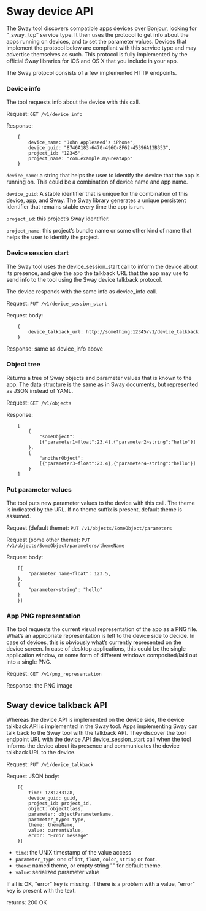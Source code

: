 # Sway device API

The Sway tool discovers compatible apps devices over Bonjour, looking for “_sway._tcp” service type. It then uses the protocol to get info about the apps running on devices, and to set the parameter values. Devices that implement the protocol below are compliant with this service type and may advertise themselves as such. This protocol is fully implemented by the official Sway libraries for iOS and OS X that you include in your app.

The Sway protocol consists of a few implemented HTTP endpoints.


### Device info

The tool requests info about the device with this call.

Request: `GET /v1/device_info`

Response:

		{
			device_name: "John Appleseed’s iPhone",
			device_guid: "8746A183-6470-496C-8F62-45396A13B353",
			project_id: "12345",
			project_name: "com.example.myGreatApp"
		}

`device_name`: a string that helps the user to identify the device that the app is running on. This could be a combination of device name and app name.

`device_guid`: A stable identifier that is unique for the combination of this device, app, and Sway. The Sway library generates a unique persistent identifier that remains stable every time the app is run.

`project_id`: this project’s Sway identifier.

`project_name`: this project’s bundle name or some other kind of name that helps the user to identify the project.



### Device session start

The Sway tool uses the device_session_start call to inform the device about its presence, and give the app the talkback URL that the app may use to send info to the tool using the Sway device talkback protocol.

The device responds with the same info as device_info call.

Request: `PUT /v1/device_session_start`

Request body:

		{
			device_talkback_url: http://something:12345/v1/device_talkback
		}

Response: same as device_info above



### Object tree

Returns a tree of Sway objects and parameter values that is known to the app. The data structure is the same as in Sway documents, but represented as JSON instead of YAML.

Request: `GET /v1/objects`

Response:

		[
			{
				"someObject":
				[{"parameter1~float":23.4},{"parameter2~string":"hello"}]
			},
			{
				"anotherObject":
				[{"parameter3~float":23.4},{"parameter4~string":"hello"}]
			}
		]



### Put parameter values

The tool puts new parameter values to the device with this call. The theme is indicated by the URL. If no theme suffix is present, default theme is assumed.

Request (default theme): `PUT /v1/objects/SomeObject/parameters`

Request (some other theme): `PUT /v1/objects/SomeObject/parameters/themeName`

Request body:

		[{
			"parameter_name~float": 123.5,
		},
		{
			"parameter~string": "hello"
		}
		}]



### App PNG representation

The tool requests the current visual representation of the app as a PNG file. What’s an appropriate representation is left to the device side to decide. In case of devices, this is obviously what’s currently represented on the device screen. In case of desktop applications, this could be the single application window, or some form of different windows composited/laid out into a single PNG.

Request: `GET /v1/png_representation`

Response: the PNG image



## Sway device talkback API

Whereas the device API is implemented on the device side, the device talkback API is implemented in the Sway tool. Apps implementing Sway can talk back to the Sway tool with the talkback API. They discover the tool endpoint URL with the device API device_session_start call when the tool informs the device about its presence and communicates the device talkback URL to the device.

Request: `PUT /v1/device_talkback`

Request JSON body:

		[{
			time: 1231233128,
			device_guid: guid,
			project_id: project_id,
			object: objectClass,
			parameter: objectParameterName,
			parameter_type: type,
			theme: themeName,
			value: currentValue,
			error: "Error message"
		}]

* `time`: the UNIX timestamp of the value access
* `parameter_type`: one of `int`, `float`, `color`, `string` or `font`.
* `theme`: named theme, or empty string "" for default theme.
* `value`: serialized parameter value

If all is OK, "error" key is missing. If there is a problem with a value, "error" key is present with the text.

returns: 200 OK
